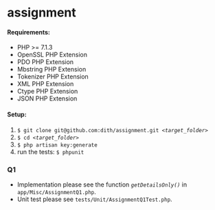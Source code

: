 # assignment
#### Requirements:
 * PHP >= 7.1.3
 * OpenSSL PHP Extension
 * PDO PHP Extension
 * Mbstring PHP Extension
 * Tokenizer PHP Extension
 * XML PHP Extension
 * Ctype PHP Extension
 * JSON PHP Extension
 
#### Setup:
 1. `$ git clone git@github.com:dith/assignment.git `_`<target_folder>`_
 1. `$ cd `_`<target_folder>`_
 1. `$ php artisan key:generate`
 1. run the tests: `$ phpunit`

### Q1
- Implementation please see the function _`getDetailsOnly()`_ in `app/Misc/AssignmentQ1.php`.
- Unit test please see `tests/Unit/AssignmentQ1Test.php`.
